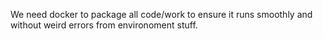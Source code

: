 We need docker to package all code/work to ensure it runs smoothly and without weird errors from environoment stuff. 
